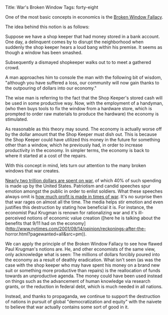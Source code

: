 Title: War's Broken Window
Tags: forty-eight

One of the most basic concepts in economics is the [Broken Window
Fallacy](http://www.youtube.com/watch?v=erJEaFpS9ls).



The idea behind this notion is as follows:



Suppose we have a shop keeper that had money stored in a bank account. One
day, a delinquent comes by to disrupt the neighborhood when suddenly the shop
keeper hears a loud bang within his premise. It seems as though a window has
been smashed.



Subsequently a dismayed shopkeeper walks out to to meet a gathered crowd.



A man approaches him to console the man with the following bit of wisdom,
"although you have suffered a loss, our community will now gain thanks to the
outpouring of dollars into our economy."



The wise man is referring to the fact that the Shop Keeper's stored cash will
be used in some productive way. Now, with the employment of a handyman, (who
then buys tools to fix the window from a hardware store, which is prompted to
order raw materials to produce the hardware) the economy is stimulated.



As reasonable as this theory may sound. The economy is actually worse off by
the dollar amount that the Shop Keeper must dish out. This is because the Shop
Keeper could have utilized this money in the future for something other than a
window, which he previously had, in order to increase productivity in the
economy. In simpler terms, the economy is back to where it started at a cost
of the repairs.



With this concept in mind, lets turn our attention to the many broken windows
that war creates.



[Nearly two trillion dollars are spent on
war](http://www.globalissues.org/article/75/world-military-spending), of which
40% of such spending is made up by the United States. Patriotism and candid
speeches spur emotion amongst the public in order to enlist soldiers. What
these speeches always omit is [how much profit is made in times of
war](http://www.ratical.org/ratville/CAH/warisaracket.pdf). It's no surprise
then that war rages on almost all the time. The media helps stir emotion and
even justifies this destruction by stating how beneficial it is. For instance,
the economist Paul Krugman is renown for rationalizing war and it's ill-
perceived notions of economic value creation ([here he is talking about the
benefits that 9/11 had on the
economy](http://www.nytimes.com/2001/09/14/opinion/reckonings-after-the-
horror.html?pagewanted=all&src=pm)).



We can apply the principle of the Broken Window Fallacy to see how flawed Paul
Krugman's notions are. He, and other economists of the same view, only
acknowledge what is seen: The millions of dollars forcibly poured into the
economy as a result of deathly eradication. What isn't seen (as was the case
with the shop keeper who may have spent his money on a brand new suit or
something more productive than repairs) is the reallocation of funds towards
an unproductive agenda. The money could have been used instead on things such
as the advancement of human knowledge via research grants, or the reduction in
federal debt, which is much needed in all nations.



Instead, and thanks to propaganda, we continue to support the destruction of
nations in pursuit of global "democratization and equity" with the naivete to
believe that war actually contains some sort of good in it.

